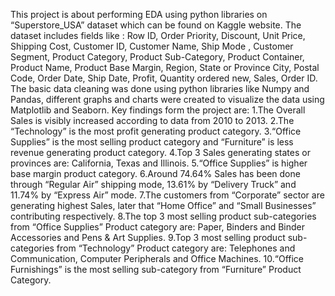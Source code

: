This project is about performing EDA using python libraries on “Superstore_USA” dataset which can be found on Kaggle website. The dataset includes fields like : Row ID, Order Priority, Discount, Unit Price, Shipping Cost, Customer ID, Customer Name, Ship Mode	, Customer Segment, Product Category, Product Sub-Category, Product Container, Product Name, Product Base Margin, Region, State or Province	City, Postal Code, Order Date, Ship Date, Profit, Quantity ordered new, Sales, Order ID. The basic data cleaning was done using python libraries like Numpy and Pandas, different graphs and charts were created to visualize the data using Matplotlib and Seaborn.
Key findings form the project are: 
1.The Overall Sales is visibly increased according to data from 2010 to 2013.
2.The “Technology” is the most profit generating product category.
3.“Office Supplies” is the most selling product category and “Furniture” is less revenue generating product category.
4.Top 3 Sales generating states or provinces are: California, Texas and Illinois.
5.“Office Supplies” is higher base margin product category.
6.Around 74.64% Sales has been done through “Regular Air” shipping mode, 13.61% by “Delivery Truck” and 11.74% by “Express Air” mode.
7.The customers from “Corporate” sector are generating highest Sales, later that “Home Office” and “Small Businesses” contributing respectively.
8.The top 3 most selling product sub-categories from “Office Supplies” Product category are: Paper, Binders and Binder Accessories and Pens & Art Supplies.
9.Top 3 most selling product sub-categories from “Technology” Product category are: Telephones and Communication, Computer Peripherals and Office Machines.
10.“Office Furnishings” is the most selling sub-category from “Furniture” Product Category.

